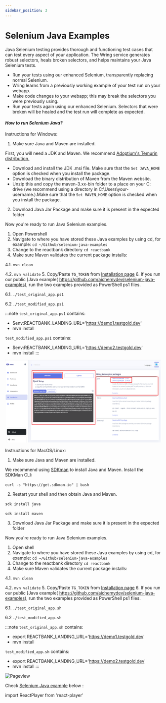 ```yaml
---
sidebar_position: 3
---
```


# Selenium Java Examples

Java Selenium testing provides thorough and functioning test cases that can test every aspect of your application. The Wring service generates robust selectors, heals broken selectors, and helps maintains your Java Selenium tests.

- Run your tests using our enhanced Selenium, transparently replacing normal Selenium.
- Wring learns from a previously working example of your test run on your webapp.
- Make code changes to your webapp; this may break the selectors you were previously using.
- Run your tests again using our enhanced Selenium. Selectors that were broken will be healed and the test run will complete as expected.

#### *How to run Selenium Java?*

Instructions for Windows:

1. Make sure Java and Maven are installed.

First, you will need a JDK and Maven. We recommend [Adoptium's Temurin distribution.](https://adoptium.net)

- Download and install the JDK .msi file. Make sure that the `Set JAVA_HOME` option is checked when you install the package.
- Download the binary distribution of Maven from the Maven website.
- Unzip this and copy the maven-3.xx-bin folder to a place on your C: drive (we recommend using a directory in C:\Users\your-username.).Make sure that the `Set MAVEN_HOME` option is checked when you install the package.

2. Download Java Jar Package and make sure it is present in the expected folder

Now you're ready to run Java Selenium examples.

1. Open Powershell
2. Navigate to where you have stored these Java examples by using cd, for example: `cd ~/Github/selenium-java-examples`
3. Change to the reactbank directory `cd reactbank`
4. Make sure Maven validates the current package installs: 

  4.1. `mvn clean` 

  4.2. `mvn validate`
5. Copy/Paste `TG_TOKEN` from [Installation page](https://app.wring.dev/details/installation)
6. If you run our public [Java example\( https://github.com/aichemydev/selenium-java-examples), run the two examples provided as PowerShell ps1 files. 

  6.1. `./test_original_app.ps1`

  6.2 `./test_modified_app.ps1`

:::note
`test_original_app.ps1` contains:

- $env:REACTBANK_LANDING_URL='https://demo1.testgold.dev'
- mvn install

`test_modified_app.ps1` contains:

- $env:REACTBANK_LANDING_URL='https://demo2.testgold.dev'
- mvn install
:::

![Pageview](/img/installation3.png)




Instructions for MacOS/Linux:

1. Make sure Java and Maven are installed.

We recommend using [SDKman](https://sdkman.io) to install Java and Maven. Install the SDKMan CLI:

``` curl -s "https://get.sdkman.io" | bash ```

2. Restart your shell and then obtain Java and Maven.

```sdk install java```

```sdk install maven```

3. Download Java Jar Package and make sure it is present in the expected folder


Now you're ready to run Java Selenium examples.

1. Open shell
2. Navigate to where you have stored these Java examples by using cd, for example: `cd ~/Github/selenium-java-examples`
3. Change to the reactbank directory `cd reactbank`
4. Make sure Maven validates the current package installs: 

  4.1. `mvn clean` 

  4.2. `mvn validate`
5. Copy/Paste `TG_TOKEN` from [Installation page](https://app.wring.dev/details/installation)
6. If you run our public [Java example\( https://github.com/aichemydev/selenium-java-examples), run the two examples provided as PowerShell ps1 files. 

  6.1. `./test_original_app.sh`

  6.2 `./test_modified_app.sh`

:::note
`test_original_app.sh` contains:

- export REACTBANK_LANDING_URL='https://demo1.testgold.dev'
- mvn install

`test_modified_app.sh` contains:

- export REACTBANK_LANDING_URL='https://demo2.testgold.dev'
- mvn install
:::

![Pageview](/img/installation4.png)


Check [Selenium Java example](https://github.com/aichemydev/selenium-java-examples) below :

import ReactPlayer from 'react-player'

<ReactPlayer playing controls url='https://youtu.be/a7HY5rIZx-I' />
